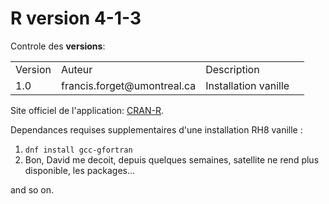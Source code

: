 
# R version 4-1-3

Controle des **versions**:

<table>
<tr>
    <td>Version</td><td>Auteur</td><td>Description</td>
</tr><tr>
    <td>1.0</td><td>francis.forget@umontreal.ca</td><td>Installation vanille<td></td>
</tr>
</table>

Site officiel de l'application: [CRAN-R](https://cran.r-project.org/).

Dependances requises supplementaires d'une installation RH8 vanille :
1. `dnf install gcc-gfortran`
2. Bon, David me decoit, depuis quelques semaines, satellite ne rend plus disponible, les packages...


and so on. 